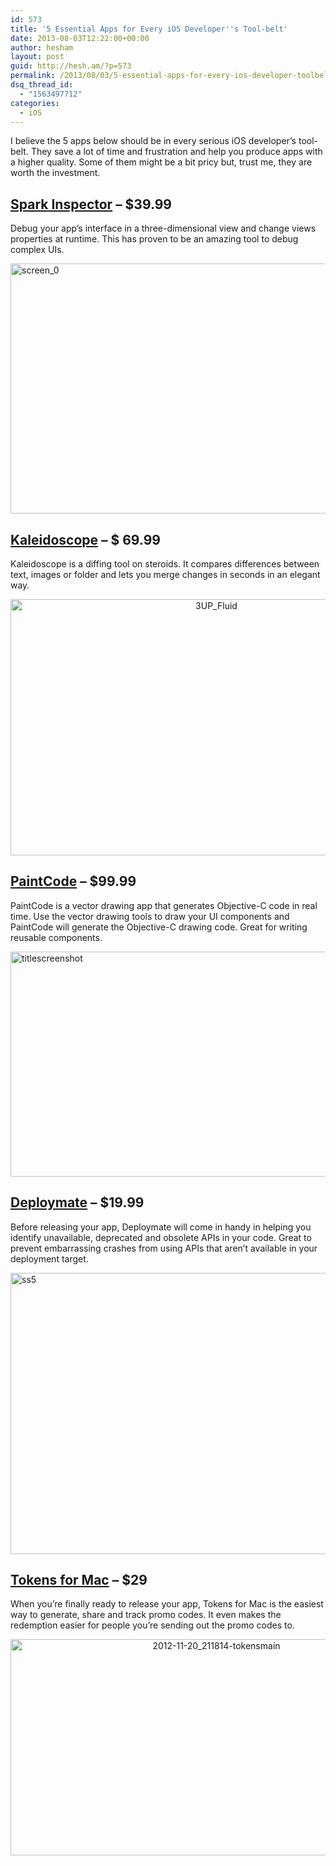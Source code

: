 ```yaml
---
id: 573
title: '5 Essential Apps for Every iOS Developer''s Tool-belt'
date: 2013-08-03T12:22:00+00:00
author: hesham
layout: post
guid: http://hesh.am/?p=573
permalink: /2013/08/03/5-essential-apps-for-every-ios-developer-toolbelt/
dsq_thread_id:
  - "1563497712"
categories:
  - iOS
---
```

I believe the 5 apps below should be in every serious iOS developer&#8217;s tool-belt. They save a lot of time and frustration and help you produce apps with a higher quality. Some of them might be a bit pricy but, trust me, they are worth the investment.

## [Spark Inspector](http://sparkinspector.com/) &#8211; $39.99

Debug your app&#8217;s interface in a three-dimensional view and change views properties at runtime. This has proven to be an amazing tool to debug complex UIs.

[<img class="aligncenter size-large wp-image-574" alt="screen_0" src="http://hesh.am/wp-content/uploads/2013/08/screen_0-1024x640.jpg" width="640" height="400" />](http://hesh.am/wp-content/uploads/2013/08/screen_0.jpg)

## [Kaleidoscope](http://www.kaleidoscopeapp.com/) &#8211; $ 69.99

Kaleidoscope is a diffing tool on steroids. It compares differences between text, images or folder and lets you merge changes in seconds in an elegant way.

<p style="text-align: center;">
  <a href="http://hesh.am/wp-content/uploads/2013/08/3UP_Fluid.png"><img class="aligncenter  wp-image-575" alt="3UP_Fluid" src="http://hesh.am/wp-content/uploads/2013/08/3UP_Fluid.png" width="643" height="410" /></a>
</p>

<h2 style="text-align: left;">
  <a href="http://www.paintcodeapp.com/">PaintCode</a> &#8211; $99.99
</h2>

PaintCode is a vector drawing app that generates Objective-C code in real time. Use the vector drawing tools to draw your UI components and PaintCode will generate the Objective-C drawing code. Great for writing reusable components.

[<img class="aligncenter size-full wp-image-576" alt="titlescreenshot" src="http://hesh.am/wp-content/uploads/2013/08/titlescreenshot.png" width="640" height="360" />](http://hesh.am/wp-content/uploads/2013/08/titlescreenshot.png)

## [Deploymate](http://www.deploymateapp.com/) &#8211; $19.99

Before releasing your app, Deploymate will come in handy in helping you identify unavailable, deprecated and obsolete APIs in your code. Great to prevent embarrassing crashes from using APIs that aren&#8217;t available in your deployment target.

[<img class="aligncenter size-large wp-image-578" alt="ss5" src="http://hesh.am/wp-content/uploads/2013/08/ss5-1024x720.png" width="640" height="450" />](http://hesh.am/wp-content/uploads/2013/08/ss5.png)

## [Tokens for Mac](http://usetokens.com/) &#8211; $29

When you&#8217;re finally ready to release your app, Tokens for Mac is the easiest way to generate, share and track promo codes. It even makes the redemption easier for people you&#8217;re sending out the promo codes to.

<p style="text-align: center;">
  <a href="http://hesh.am/wp-content/uploads/2013/08/2012-11-20_211814-tokensmain.png"><img class="aligncenter  wp-image-581" alt="2012-11-20_211814-tokensmain" src="http://hesh.am/wp-content/uploads/2013/08/2012-11-20_211814-tokensmain.png" width="643" height="346" /></a>
</p>
